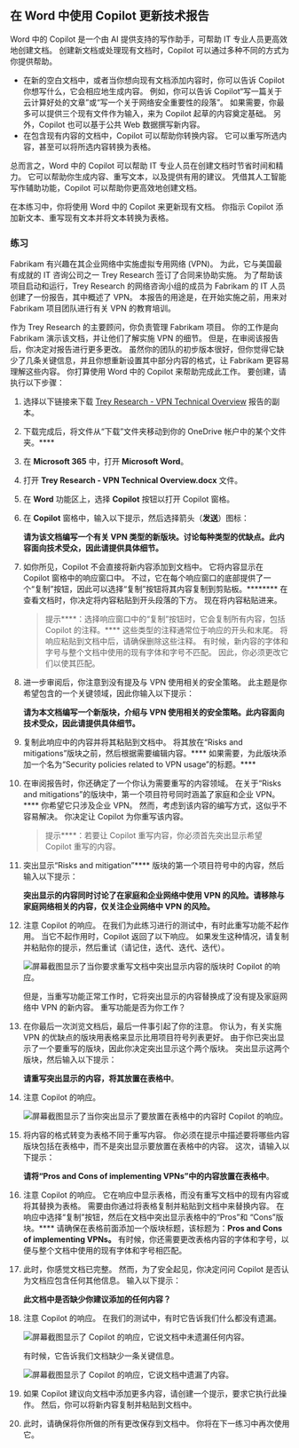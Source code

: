 
在 Word 中使用 Copilot 更新技术报告
---
Word 中的 Copilot 是一个由 AI 提供支持的写作助手，可帮助 IT 专业人员更高效地创建文档。 创建新文档或处理现有文档时，Copilot 可以通过多种不同的方式为你提供帮助。

 -  在新的空白文档中，或者当你想向现有文档添加内容时，你可以告诉 Copilot 你想写什么，它会相应地生成内容。 例如，你可以告诉 Copilot“写一篇关于云计算好处的文章”或“写一个关于网络安全重要性的段落”。 如果需要，你最多可以提供三个现有文件作为输入，来为 Copilot 起草的内容奠定基础。 另外，Copilot 也可以基于公共 Web 数据撰写新内容。
 -  在包含现有内容的文档中，Copilot 可以帮助你转换内容。 它可以重写所选内容，甚至可以将所选内容转换为表格。

总而言之，Word 中的 Copilot 可以帮助 IT 专业人员在创建文档时节省时间和精力。 它可以帮助你生成内容、重写文本，以及提供有用的建议。 凭借其人工智能写作辅助功能，Copilot 可以帮助你更高效地创建文档。

在本练习中，你将使用 Word 中的 Copilot 来更新现有文档。 你指示 Copilot 添加新文本、重写现有文本并将文本转换为表格。

### 练习

Fabrikam 有兴趣在其企业网络中实施虚拟专用网络 (VPN)。 为此，它与美国最有成就的 IT 咨询公司之一 Trey Research 签订了合同来协助实施。 为了帮助该项目启动和运行，Trey Research 的网络咨询小组的成员为 Fabrikam 的 IT 人员创建了一份报告，其中概述了 VPN。 本报告的用途是，在开始实施之前，用来对 Fabrikam 项目团队进行有关 VPN 的教育培训。

作为 Trey Research 的主要顾问，你负责管理 Fabrikam 项目。 你的工作是向 Fabrikam 演示该文档，并让他们了解实施 VPN 的细节。 但是，在审阅该报告后，你决定对报告进行更多更改。 虽然你的团队的初步版本很好，但你觉得它缺少了几条关键信息，并且你想重新设置其中部分内容的格式，让 Fabrikam 更容易理解这些内容。 你打算使用 Word 中的 Copilot 来帮助完成此工作。 要创建，请执行以下步骤：

1.  选择以下链接来下载 [Trey Research - VPN Technical Overview](https://go.microsoft.com/fwlink/?linkid=2269129) 报告的副本。
2.  下载完成后，将文件从“下载”文件夹移动到你的 OneDrive 帐户中的某个文件夹。****
3.  在 **Microsoft 365** 中，打开 **Microsoft Word**。
4.  打开 **Trey Research - VPN Technical Overview.docx** 文件。
5.  在 **Word** 功能区上，选择 **Copilot** 按钮以打开 Copilot 窗格。
6.  在 **Copilot** 窗格中，输入以下提示，然后选择箭头（**发送**）图标：
    
    **请为该文档编写一个有关 VPN 类型的新版块。讨论每种类型的优缺点。此内容面向技术受众，因此请提供具体细节。**
7.  如你所见，Copilot 不会直接将新内容添加到文档中。 它将内容显示在 Copilot 窗格中的响应窗口中。 不过，它在每个响应窗口的底部提供了一个“复制”按钮，因此可以选择“复制”按钮将其内容复制到剪贴板。******** 在查看文档时，你决定将内容粘贴到开头段落的下方。 现在将内容粘贴进来。
    
    > 提示****：选择响应窗口中的“复制”按钮时，它会复制所有内容，包括 Copilot 的注释。**** 这些类型的注释通常位于响应的开头和末尾。 将响应粘贴到文档中后，请确保删除这些注释。 有时候，新内容的字体和字号与整个文档中使用的现有字体和字号不匹配。 因此，你必须更改它们以使其匹配。

8.  进一步审阅后，你注意到没有提及与 VPN 使用相关的安全策略。 此主题是你希望包含的一个关键领域，因此你输入以下提示：
    
    **请为本文档编写一个新版块，介绍与 VPN 使用相关的安全策略。此内容面向技术受众，因此请提供具体细节。**
9.  复制此响应中的内容并将其粘贴到文档中。 将其放在“Risks and mitigations”版块之前，然后根据需要编辑内容。**** 如果需要，为此版块添加一个名为“Security policies related to VPN usage”的标题。****
10. 在审阅报告时，你还确定了一个你认为需要重写的内容领域。 在关于“Risks and mitigations”的版块中，第一个项目符号同时涵盖了家庭和企业 VPN。**** 你希望它只涉及企业 VPN。 然而，考虑到该内容的编写方式，这似乎不容易解决。 你决定让 Copilot 为你重写该内容。
    
    > 提示****：若要让 Copilot 重写内容，你必须首先突出显示希望 Copilot 重写的内容。
    
11. 突出显示“Risks and mitigation”**** 版块的第一个项目符号中的内容，然后输入以下提示：
    
    **突出显示的内容同时讨论了在家庭和企业网络中使用 VPN 的风险。请移除与家庭网络相关的内容，仅关注企业网络中 VPN 的风险。** 
12. 注意 Copilot 的响应。 在我们为此练习进行的测试中，有时此重写功能不起作用。 当它不起作用时，Copilot 返回了以下响应。 如果发生这种情况，请复制并粘贴你的提示，然后重试（请记住，迭代、迭代、迭代）。

    ![屏幕截图显示了当你要求重写文档中突出显示内容的版块时 Copilot 的响应。](../media/copilot-word-rewrite-message-6814b109.png)
    
    
    但是，当重写功能正常工作时，它将突出显示的内容替换成了没有提及家庭网络中 VPN 的新内容。 重写功能是否为你工作？
14. 在你最后一次浏览文档后，最后一件事引起了你的注意。 你认为，有关实施 VPN 的优缺点的版块用表格来显示比用项目符号列表更好。 由于你已突出显示了一个要重写的版块，因此你决定突出显示这个两个版块。 突出显示这两个版块，然后输入以下提示：
    
    **请重写突出显示的内容，将其放置在表格中**。
15. 注意 Copilot 的响应。

    ![屏幕截图显示了当你突出显示了要放置在表格中的内容时 Copilot 的响应。](../media/copilot-word-table-message-04366b21.png)
    
16. 将内容的格式转变为表格不同于重写内容。 你必须在提示中描述要将哪些内容版块包括在表格中，而不是突出显示要放置在表格中的内容。 这次，请输入以下提示：
    
    **请将“Pros and Cons of implementing VPNs”中的内容放置在表格中**。
17. 注意 Copilot 的响应。 它在响应中显示表格，而没有重写文档中的现有内容或将其替换为表格。 需要由你通过将表格复制并粘贴到文档中来替换内容。 在响应中选择“复制”按钮，然后在文档中突出显示表格中的“Pros”和 “Cons”版块。**** 请确保在表格前面添加一个版块标题，该标题为：**Pros and Cons of implementing VPNs。** 有时候，你还需要更改表格内容的字体和字号，以便与整个文档中使用的现有字体和字号相匹配。
18. 此时，你感觉文档已完整。 然而，为了安全起见，你决定问问 Copilot 是否认为文档应包含任何其他信息。 输入以下提示：
    
    **此文档中是否缺少你建议添加的任何内容？**
19. 注意 Copilot 的响应。 在我们的测试中，有时它告诉我们什么都没有遗漏。

    ![屏幕截图显示了 Copilot 的响应，它说文档中未遗漏任何内容。](../media/copilot-word-missing-message-c39cf0e6.png)
    
    
    有时候，它告诉我们文档缺少一条关键信息。
    
    ![屏幕截图显示了 Copilot 的响应，它说文档中遗漏了内容。](../media/copilot-word-add-more-message-f0e586c3.png)
    
19. 如果 Copilot 建议向文档中添加更多内容，请创建一个提示，要求它执行此操作。 然后，你可以将新内容复制并粘贴到文档中。
20. 此时，请确保将你所做的所有更改保存到文档中。 你将在下一练习中再次使用它。
